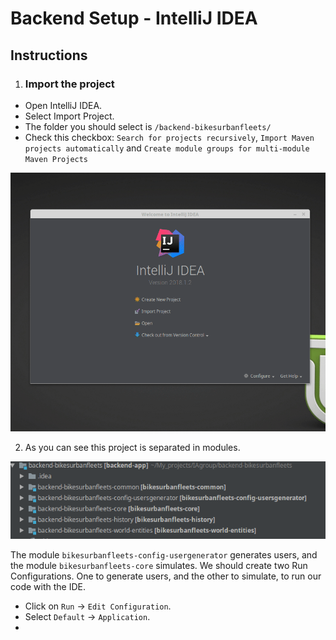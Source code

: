 # Backend Setup - IntelliJ IDEA
## Instructions

1. ### Import the project
 - Open IntelliJ IDEA. 
 - Select Import Project.
 - The folder you should select is `/backend-bikesurbanfleets/`
 - Check this checkbox: `Search for projects recursively`, `Import Maven projects automatically` and `Create module groups for multi-module Maven Projects`
 
 ![Gif with instructions to import the project](gifs/backend_intellij_1.gif "Instructions 1")

2. As you can see this project is separated in modules. 

![Modules image](images/modules_intellij.png "Instructions 2")

The module `bikesurbanfleets-config-usergenerator` generates users, and the module `bikesurbanfleets-core` simulates. 
We should create two Run Configurations. One to generate users, and the other to simulate, to run our code with the IDE.

- Click on `Run` &rarr; `Edit Configuration`.
- Select `Default` &rarr; `Application`.
- 


